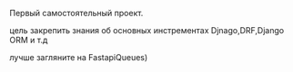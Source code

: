 Первый самостоятельный проект.

цель закрепить знания об основных инстрементах Djnago,DRF,Django ORM и т.д

лучше загляните на FastapiQueues)

